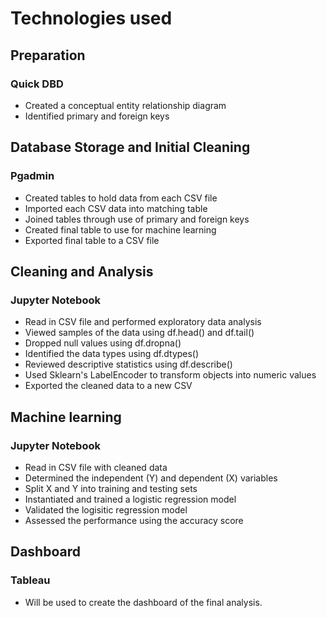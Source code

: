 # Technologies used

## Preparation
### Quick DBD
- Created a conceptual entity relationship diagram
- Identified primary and foreign keys


## Database Storage and Initial Cleaning
### Pgadmin
- Created tables to hold data from each CSV file
- Imported each CSV data into matching table
- Joined tables through use of primary and foreign keys
- Created final table to use for machine learning
- Exported final table to a CSV file


## Cleaning and Analysis
### Jupyter Notebook
- Read in CSV file and performed exploratory data analysis
- Viewed samples of the data using df.head() and df.tail()
- Dropped null values using df.dropna()
- Identified the data types using df.dtypes()
- Reviewed descriptive statistics using df.describe()
- Used Sklearn's LabelEncoder to transform objects into numeric values
- Exported the cleaned data to a new CSV


## Machine learning
### Jupyter Notebook
- Read in CSV file with cleaned data
- Determined the independent (Y) and dependent (X) variables
- Split X and Y into training and testing sets
- Instantiated and trained a logistic regression model
- Validated the logisitic regression model
- Assessed the performance using the accuracy score

## Dashboard
### Tableau
- Will be used to create the dashboard of the final analysis.
